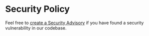 
# Security Policy

Feel free to [create a Security Advisory](https://github.com/blue-forest/dropin/security/advisories/new) if you have found a security vulnerability in our codebase.
